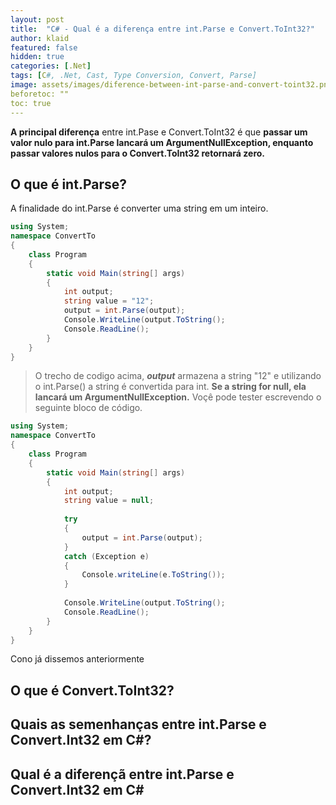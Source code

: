 ```yaml
---
layout: post
title:  "C# - Qual é a diferença entre int.Parse e Convert.ToInt32?"
author: klaid
featured: false
hidden: true
categories: [.Net]
tags: [C#, .Net, Cast, Type Conversion, Convert, Parse] 
image: assets/images/diference-between-int-parse-and-convert-toint32.png
beforetoc: "" 
toc: true
---
```


**A principal diferença** entre int.Pase e Convert.ToInt32 é que **passar um valor nulo para int.Parse lancará um ArgumentNullException, enquanto passar valores nulos para o Convert.ToInt32 retornará zero.**

## O que é int.Parse?
A finalidade do int.Parse é converter uma string em um inteiro.

```c#
using System;
namespace ConvertTo
{
	class Program
	{
		static void Main(string[] args)
		{
			int output;
			string value = "12";
			output = int.Parse(output);
			Console.WriteLine(output.ToString();
			Console.ReadLine();
		}
	}
}
```

>O trecho de codigo acima, ***output*** armazena a string "12" e utilizando o int.Parse() a string é convertida para int.
> **Se a string for null, ela lancará um ArgumentNullException.**
>Voçê pode tester escrevendo o seguinte bloco de código.

```c#
using System;
namespace ConvertTo
{
	class Program
	{
		static void Main(string[] args)
		{
			int output;
			string value = null;
			
			try
			{
				output = int.Parse(output);
			}
			catch (Exception e)
			{
				Console.writeLine(e.ToString());
			}
			
			Console.WriteLine(output.ToString();
			Console.ReadLine();
		}
	}
}

```

Cono já dissemos anteriormente 
## O que é Convert.ToInt32?

## Quais as semenhanças entre int.Parse e Convert.Int32 em C#?

## Qual é a diferençã entre int.Parse e Convert.Int32 em C#